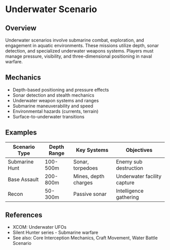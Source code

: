 # Underwater Scenario

## Overview
Underwater scenarios involve submarine combat, exploration, and engagement in aquatic environments. These missions utilize depth, sonar detection, and specialized underwater weapons systems. Players must manage pressure, visibility, and three-dimensional positioning in naval warfare.

## Mechanics
- Depth-based positioning and pressure effects
- Sonar detection and stealth mechanics
- Underwater weapon systems and ranges
- Submarine maneuverability and speed
- Environmental hazards (currents, terrain)
- Surface-to-underwater transitions

## Examples
| Scenario Type | Depth Range | Key Systems | Objectives |
|---------------|-------------|-------------|------------|
| Submarine Hunt | 100-500m | Sonar, torpedoes | Enemy sub destruction |
| Base Assault | 200-800m | Mines, depth charges | Underwater facility capture |
| Recon | 50-300m | Passive sonar | Intelligence gathering |

## References
- XCOM: Underwater UFOs
- Silent Hunter series - Submarine warfare
- See also: Core Interception Mechanics, Craft Movement, Water Battle Scenario